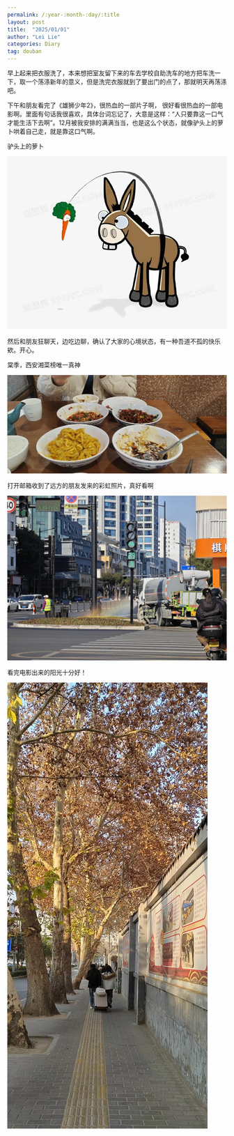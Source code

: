 ```yaml
---
permalink: /:year-:month-:day/:title
layout: post
title:  "2025/01/01"
author: "Lei Lie"
categories: Diary
tag: douban
---
```


早上起来把衣服洗了，本来想把室友留下来的车去学校自助洗车的地方把车洗一下，取一个荡涤新年的意义，但是洗完衣服就到了要出门的点了，那就明天再荡涤吧。

下午和朋友看完了《雄狮少年2》，很热血的一部片子啊， 很好看很热血的一部电影啊。里面有句话我很喜欢，具体台词忘记了，大意是这样：“人只要靠这一口气才能生活下去啊”。12月被我安排的满满当当，也是这么个状态，就像驴头上的萝卜哄着自己走，就是靠这口气啊。

驴头上的萝卜

![img1](./../images/img-2025-01-01/img1.webp)

然后和朋友狂聊天，边吃边聊，确认了大家的心境状态，有一种吾道不孤的快乐欸。开心。

棠季，西安湘菜榜唯一真神

![img2](./../images/img-2025-01-01/img2.webp)

打开邮箱收到了远方的朋友发来的彩虹照片，真好看啊

![img3](./../images/img-2025-01-01/img3.webp)

看完电影出来的阳光十分好！

![img4](./../images/img-2025-01-01/img4.webp)
